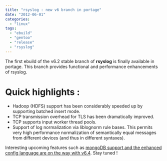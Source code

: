 ```yaml
---
title: "rsyslog : new v6 branch in portage"
date: "2012-06-01"
categories: 
  - "linux"
tags: 
  - "ebuild"
  - "gentoo"
  - "release"
  - "rsyslog"
---
```


The first ebuild of the v6.2 stable branch of **rsyslog** is finally available in portage. This branch provides functional and performance enhancements of rsyslog.

# Quick highlights :

- Hadoop (HDFS) support has been considerably speeded up by supporting batched insert mode.
- TCP transmission overhead for TLS has been dramatically improved.
- TCP supports input worker thread pools.
- Support of log normalization via liblognorm rule bases. This permits very high performance normalization of semantically equal messages from different devices (and thus in different syntaxes).

Interesting upcoming features such as [mongoDB support and the enhanced config language are on the way with v6.4](http://bugzilla.adiscon.com/show_bug.cgi?id=330). Stay tuned !
